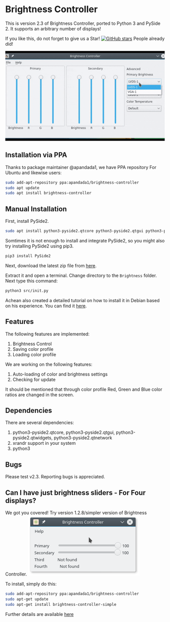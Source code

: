 # Brightness Controller

This is version 2.3 of Brightness Controller, ported to Python 3 and PySide 2. It supports an arbitrary number of displays!

If you like this, do not forget to give us a Star!  [![GitHub stars](https://img.shields.io/github/stars/lordamit/brightness.svg?style=flat-square)](https://github.com/lordamit/brightness/stargazers) People already did!

![](img/BrightnessController.gif)

## Installation via PPA

Thanks to package maintainer @apandada1, we have PPA repository For Ubuntu and likewise users:

```bash
sudo add-apt-repository ppa:apandada1/brightness-controller
sudo apt update
sudo apt install brightness-controller
```

## Manual Installation
First, install PySide2.

```bash
sudo apt install python3-pyside2.qtcore python3-pyside2.qtgui python3-pyside2.qtwidgets python3-pyside2.qtnetwork
```
Somtimes it is not enough to install and integrate PySide2, so you might also try installing PySide2 using pip3.

```bash
pip3 install PySide2
```

Next, download the latest zip file from [here](https://github.com/lordamit/Brightness/archive/master.zip).

Extract it and open a terminal. Change directory to the `Brightness` folder. Next type this command:

```bash
python3 src/init.py
```

Achean also created a detailed tutorial on how to install it in Debian based on his experience. You can find it [here](https://github.com/LordAmit/Brightness/issues/98#event-1218811468).

## Features

The following features are implemented:

1. Brightness Control
1. Saving color profile
1. Loading color profile


We are working on the following features:

1. Auto-loading of color and brightness settings
2. Checking for update

It should be mentioned that through color profile Red, Green and Blue color ratios are changed in the screen.

## Dependencies
There are several dependencies:

1. python3-pyside2.qtcore, python3-pyside2.qtgui, python3-pyside2.qtwidgets, python3-pyside2.qtnetwork
2. xrandr support in your system
3. python3

## Bugs

Please test v2.3. Reporting bugs is appreciated.

## Can I have just brightness sliders - For Four displays?
We got you covered! Try version 1.2.8/simpler version of Brightness Controller.
![](img/brightness-controller-1.png)

To install, simply do this:

```bash
sudo add-apt-repository ppa:apandada1/brightness-controller
sudo apt-get update
sudo apt-get install brightness-controller-simple
```
Further details are available [here](http://lordamit.github.io/Brightness/)
